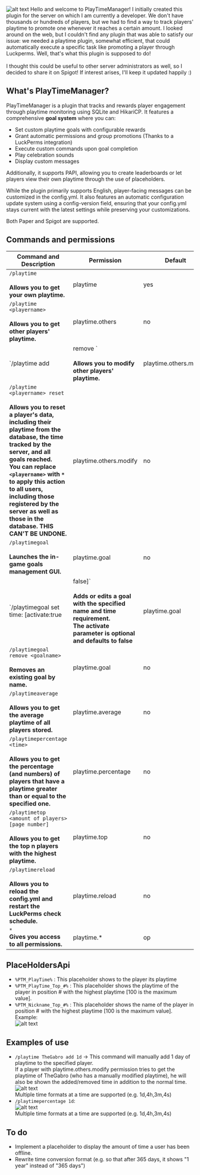 ![alt text](https://i.imgur.com/cMGDraE.png "PlayTime Logo")
Hello and welcome to PlayTimeManager! I initially created this plugin for the server on which I am currently a developer. We don't have thousands or hundreds of players, but we had to find a way to track players' playtime to promote one whenever it reaches a certain amount. I looked around on the web, but I couldn't find any plugin that was able to satisfy our issue: we needed a playtime plugin, somewhat efficient, that could automatically execute a specific task like promoting a player through Luckperms. Well, that's what this plugin is supposed to do! <br> <br>
I thought this could be useful to other server administrators as well, so I decided to share it on Spigot! If interest arises, I'll keep it updated happily :)
## What's PlayTimeManager?
PlayTimeManager is a plugin that tracks and rewards player engagement through playtime monitoring using SQLite and HikariCP. It features a comprehensive **goal system** where you can:
-   Set custom playtime goals with configurable rewards
-   Grant automatic permissions and group promotions (Thanks to a LuckPerms integration)
-   Execute custom commands upon goal completion
-   Play celebration sounds
-   Display custom messages

Additionally, it supports PAPI, allowing you to create leaderboards or let players view their own playtime through the use of placeholders.

While the plugin primarily supports English, player-facing messages can be customized in the config.yml. It also features an automatic configuration update system using a config-version field, ensuring that your config.yml stays current with the latest settings while preserving your customizations.

Both Paper and Spigot are supported.



## Commands and permissions
| Command and Description| Permission | Default |
|---------|------------|---------|
| `/playtime`<br><br>**Allows you to get your own playtime.** | playtime | yes |
| `/playtime <playername>`<br><br>**Allows you to get other players' playtime.** | playtime.others | no |
| `/playtime <playername> add|remove <time>`<br><br>**Allows you to modify other players' playtime.** | playtime.others.modify | no |
| `/playtime <playername> reset`<br><br>**Allows you to reset a player's data, including their playtime from the database, the time tracked by the server, and all goals reached.<br>You can replace `<playername>` with `*` to apply this action to all users, including those registered by the server as well as those in the database. THIS CAN'T BE UNDONE.** | playtime.others.modify | no |
| `/playtimegoal`<br><br>**Launches the in-game goals management GUI.** | playtime.goal | no |
| `/playtimegoal set <goalname> time:<time> [activate:true|false]` <br><br>**Adds or edits a goal with the specified name and time requirement.<br>The activate parameter is optional and defaults to false** | playtime.goal | no |
| `/playtimegoal remove <goalname> `<br><br>**Removes an existing goal by name.** | playtime.goal | no |
| `/playtimeaverage`<br><br>**Allows you to get the average playtime of all players stored.** | playtime.average | no |
| `/playtimepercentage <time>`<br><br>**Allows you to get the percentage (and numbers) of players that have a playtime greater than or equal to the specified one.** | playtime.percentage | no |
| `/playtimetop <amount of players> [page number]`<br><br>**Allows you to get the top n players with the highest playtime.** | playtime.top | no |
| `/playtimereload`<br><br>**Allows you to reload the config.yml and restart the LuckPerms check schedule.** | playtime.reload | no |
| `*`<br>**Gives you access to all permissions.** | playtime.* | op |

## PlaceHoldersApi
* `%PTM_PlayTime%` : This placeholder shows to the player its playtime
* `%PTM_PlayTime_Top_#%` : This placeholder shows the playtime of the player in position # with the highest playtime [100 is the maximum value].
* `%PTM_Nickname_Top_#%` : This placeholder shows the name of the player in position # with the highest playtime [100 is the maximum value].
Example: <br>
![alt text](https://i.imgur.com/tbK5mH4.gif "PlayTime Leaderboard example")
## Examples of use
* `/playtime TheGabro add 1d` -> This command will manually add 1 day of playtime to the specified player. <br> If a player with playtime.others.modify permission tries to get the playtime of TheGabro (who has a manually modified playtime), he will also be shown the added/removed time in addition to the normal time. <br> ![alt text](https://i.imgur.com/Aqd1Yh3.png "PlayTime addition example") <br> Multiple time formats at a time are supported (e.g. 1d,4h,3m,4s)
* `/playtimepercentage 1d`: <br> ![alt text](https://i.imgur.com/wQndA7j.png "PlayTime percentage example") <br> Multiple time formats at a time are supported (e.g. 1d,4h,3m,4s)

## To do
- Implement a placeholder to display the amount of time a user has been offline.
- Rewrite time conversion format (e.g. so that after 365 days, it shows "1 year" instead of "365 days")
